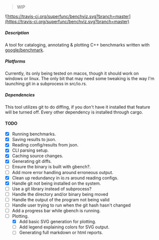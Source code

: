 > WIP 

![https://travis-ci.org/superfunc/benchviz.svg?branch=master](https://travis-ci.org/superfunc/benchviz.svg?branch=master)

##### Description

A tool for cataloging, annotating & plotting C++ benchmarks
written with [google/benchmark](github.com/google/benchmark).

##### Platforms

Currently, its only being tested on macos, though it should work on
windows or linux. The only bit that may need some tweaking is the way
I'm launching git in a subprocess in src/io.rs.

##### Dependencies

This tool utilizes git to do diffing, if you don't have it installed
that feature will be turned off. Every other dependency is installed through
cargo.

#### TODO
- [x] Running benchmarks.
- [x] Saving results to json.
- [x] Reading config/results from json.
- [x] CLI parsing setup.
- [x] Caching source changes.
- [x] Generating git diffs.
- [ ] Ensure the binary is built with gbench?.
- [ ] Add more error handling around erroneous output.
- [x] Clean up redundancy in io.rs around reading configs.
- [x] Handle git not being installed on the system.
- [ ] Use a git library instead of subprocess?
- [ ] Handle the directory and/or binary being moved
- [ ] Handle the output of the program not being valid
- [ ] Handle user trying to run when the git hash hasn't changed
- [ ] Add a progress bar while gbench is running.
- [ ] Plotting.
    - [x] Add basic SVG generation for plotting.
    - [ ] Add legend explaining colors for SVG output.
    - [ ] Generating full markdown or html reports.
